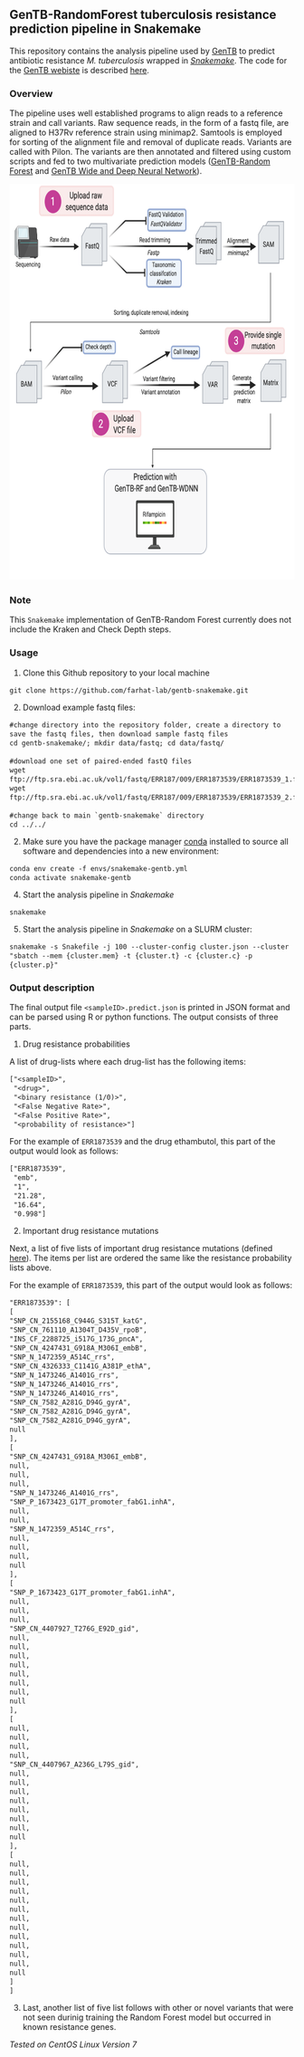## GenTB-RandomForest tuberculosis resistance prediction pipeline in Snakemake

This repository contains the analysis pipeline used by [GenTB](https://gentb.hms.harvard.edu) to predict antibiotic resistance _M. tuberculosis_ wrapped in _[Snakemake](https://snakemake.readthedocs.io/en/stable/)_. The code for the [GenTB webiste](https://gentb.hms.harvard.edu) is described [here](https://github.com/farhat-lab/gentb-site).

### Overview

The pipeline uses well established programs to align reads to a reference strain and call variants. Raw sequence reads, in the form of a fastq file, are aligned to H37Rv reference strain using minimap2. Samtools is employed for sorting of the alignment file and removal of duplicate reads. Variants are called with Pilon. The variants are then annotated and filtered using custom scripts and fed to two multivariate prediction models ([GenTB-Random Forest](https://www.atsjournals.org/doi/full/10.1164/rccm.201510-2091OC) and [GenTB Wide and Deep Neural Network](https://www.sciencedirect.com/science/article/pii/S2352396419302506?via%3Dihub)). 

<img src="https://github.com/mgro/mgro.github.io/blob/master/GenTB%20Pipeline.png" width="700" height="700" />



### Note

This `Snakemake` implementation of GenTB-Random Forest currently does not include the Kraken and Check Depth steps.

### Usage

1. Clone this Github repository to your local machine

```
git clone https://github.com/farhat-lab/gentb-snakemake.git
```

2. Download example fastq files:

```
#change directory into the repository folder, create a directory to save the fastq files, then download sample fastq files
cd gentb-snakemake/; mkdir data/fastq; cd data/fastq/

#download one set of paired-ended fastQ files
wget ftp://ftp.sra.ebi.ac.uk/vol1/fastq/ERR187/009/ERR1873539/ERR1873539_1.fastq.gz
wget ftp://ftp.sra.ebi.ac.uk/vol1/fastq/ERR187/009/ERR1873539/ERR1873539_2.fastq.gz

#change back to main `gentb-snakemake` directory
cd ../../
```

2. Make sure you have the package manager [conda](https://docs.conda.io/en/latest/miniconda.html) installed to source all software and dependencies into a new environment:
```
conda env create -f envs/snakemake-gentb.yml
conda activate snakemake-gentb
```

4. Start the analysis pipeline in _Snakemake_
```
snakemake
```

5. Start the analysis pipeline in _Snakemake_ on a SLURM cluster:
```
snakemake -s Snakefile -j 100 --cluster-config cluster.json --cluster "sbatch --mem {cluster.mem} -t {cluster.t} -c {cluster.c} -p {cluster.p}"
```

### Output description

The final output file `<sampleID>.predict.json` is printed in JSON format and can be parsed using R or python functions. The output consists of three parts.

1. Drug resistance probabilities

A list of drug-lists where each drug-list has the following items:
```
["<sampleID>", 
 "<drug>", 
 "<binary resistance (1/0)>", 
 "<False Negative Rate>", 
 "<False Positive Rate>", 
 "<probability of resistance>"]
 ```
 
 For the example of `ERR1873539` and the drug ethambutol, this part of the output would look as follows:
 ```
 ["ERR1873539", 
  "emb", 
  "1", 
  "21.28", 
  "16.64", 
  "0.998"]
  ```
  
  2. Important drug resistance mutations
  
Next, a list of five lists of important drug resistance mutations (defined [here](https://www.atsjournals.org/doi/full/10.1164/rccm.201510-2091OC)). The items per list are ordered the same like the resistance probability lists above. 
  
For the example of `ERR1873539`, this part of the output would look as follows:
  
  ```
"ERR1873539": [
[
  "SNP_CN_2155168_C944G_S315T_katG", 
  "SNP_CN_761110_A1304T_D435V_rpoB", 
  "INS_CF_2288725_i517G_173G_pncA", 
  "SNP_CN_4247431_G918A_M306I_embB", 
  "SNP_N_1472359_A514C_rrs", 
  "SNP_CN_4326333_C1141G_A381P_ethA", 
  "SNP_N_1473246_A1401G_rrs", 
  "SNP_N_1473246_A1401G_rrs", 
  "SNP_N_1473246_A1401G_rrs", 
  "SNP_CN_7582_A281G_D94G_gyrA", 
  "SNP_CN_7582_A281G_D94G_gyrA", 
  "SNP_CN_7582_A281G_D94G_gyrA", 
  null
], 
[
  "SNP_CN_4247431_G918A_M306I_embB", 
  null, 
  null, 
  null, 
  "SNP_N_1473246_A1401G_rrs", 
  "SNP_P_1673423_G17T_promoter_fabG1.inhA", 
  null, 
  null, 
  "SNP_N_1472359_A514C_rrs", 
  null, 
  null, 
  null, 
  null
], 
[
  "SNP_P_1673423_G17T_promoter_fabG1.inhA", 
  null, 
  null, 
  null, 
  "SNP_CN_4407927_T276G_E92D_gid", 
  null, 
  null, 
  null, 
  null, 
  null, 
  null, 
  null, 
  null
], 
[
  null, 
  null, 
  null, 
  null, 
  "SNP_CN_4407967_A236G_L79S_gid", 
  null, 
  null, 
  null, 
  null, 
  null, 
  null, 
  null, 
  null
], 
[
  null, 
  null, 
  null, 
  null, 
  null, 
  null, 
  null, 
  null, 
  null, 
  null, 
  null, 
  null, 
  null
 ]
]

```

3. Last, another list of five list follows with other or novel variants that were not seen durinig training the Random Forest model but occurred in known resistance genes. 


*Tested on CentOS Linux Version 7*
